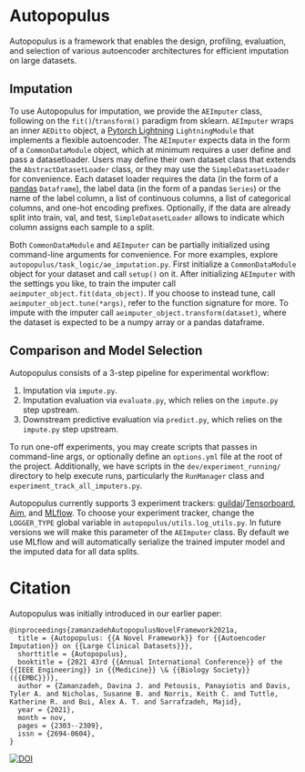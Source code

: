 # Autopopulus
Autopopulus  is a framework that enables the design, profiling, evaluation, and selection of various autoencoder architectures for efficient imputation on large datasets.
## Imputation
To use Autopopulus for imputation, we provide the `AEImputer` class, following on the `fit()`/`transform()` paradigm from sklearn.
`AEImputer` wraps an inner `AEDitto` object, a [Pytorch Lightning](https://www.pytorchlightning.ai/index.html) `LightningModule` that implements a flexible autoencoder.
The `AEImputer` expects data in the form of a `CommonDataModule` object, which at minimum requires a user define and pass a datasetloader.
Users may define their own dataset class that extends the `AbstractDatasetLoader` class, or they may use the `SimpleDatasetLoader` for convenience.
Each dataset loader requires the data (in the form of a [pandas](https://pandas.pydata.org/docs/index.html) `Dataframe`), the label data (in the form of a pandas `Series`) or the name of the label column, a list of continuous columns, a list of categorical columns, and one-hot encoding prefixes.
Optionally, if the data are already split into train, val, and test, `SimpleDatasetLoader` allows to indicate which column assigns each sample to a split.

Both `CommonDataModule` and `AEImputer` can be partially initialized using command-line arguments for convenience.
For more examples, explore `autopopulus/task_logic/ae_imputation.py`.
First initialize a `CommonDataModule` object for your dataset and call `setup()` on it.
After initializing `AEImputer` with the settings you like, to train the imputer call `aeimputer_object.fit(data_object)`.
If you choose to instead tune, call `aeimputer_object.tune(*args)`, refer to the function signature for more.
To impute with the imputer call `aeimputer_object.transform(dataset)`, where the dataset is expected to be a numpy array or a pandas dataframe.

## Comparison and Model Selection
Autopopulus consists of a 3-step pipeline for experimental workflow:
1. Imputation via `impute.py`.
2. Imputation evaluation via `evaluate.py`, which relies on the `impute.py` step upstream.
3. Downstream predictive evaluation via `predict.py`, which relies on the `impute.py` step upstream.

To run one-off experiments, you may create scripts that passes in command-line args, or optionally define an `options.yml` file at the root of the project.
Additionally, we have scripts in the `dev/experiment_running/` directory  to help execute runs, particularly the `RunManager` class and `experiment_track_all_imputers.py`.

Autopopulus currently supports 3 experiment trackers: [guildai](https://guild.ai/)/[Tensorboard](https://www.tensorflow.org/tensorboard), [Aim](https://aimstack.io/), and [MLflow](https://mlflow.org/).
To choose your experiment tracker, change the `LOGGER_TYPE` global variable in `autopopulus/utils.log_utils.py`.
In future versions we will make this parameter of the `AEImputer` class.
By default we use MLflow and will automatically serialize the trained imputer model and the imputed data for all data splits.

# Citation
Autopopulus was initially introduced in our earlier paper:
```
@inproceedings{zamanzadehAutopopulusNovelFramework2021a,
  title = {Autopopulus: {{A Novel Framework}} for {{Autoencoder Imputation}} on {{Large Clinical Datasets}}},
  shorttitle = {Autopopulus},
  booktitle = {2021 43rd {{Annual International Conference}} of the {{IEEE Engineering}} in {{Medicine}} \& {{Biology Society}} ({{EMBC}})},
  author = {Zamanzadeh, Davina J. and Petousis, Panayiotis and Davis, Tyler A. and Nicholas, Susanne B. and Norris, Keith C. and Tuttle, Katherine R. and Bui, Alex A. T. and Sarrafzadeh, Majid},
  year = {2021},
  month = nov,
  pages = {2303--2309},
  issn = {2694-0604},
}
```

[![DOI](https://zenodo.org/badge/362901433.svg)](https://zenodo.org/badge/latestdoi/362901433)